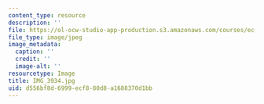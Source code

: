 ```yaml
---
content_type: resource
description: ''
file: https://ol-ocw-studio-app-production.s3.amazonaws.com/courses/ec-721-wheelchair-design-in-developing-countries-spring-2009/d556bf8d6999ecf880d8a1688370d1bb_IMG_3934.jpg
file_type: image/jpeg
image_metadata:
  caption: ''
  credit: ''
  image-alt: ''
resourcetype: Image
title: IMG_3934.jpg
uid: d556bf8d-6999-ecf8-80d8-a1688370d1bb
---
```


